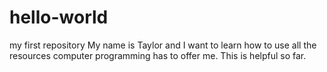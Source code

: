 # hello-world
my first repository
My name is Taylor and I want to learn how to use all the resources computer programming has to offer me. This is helpful so far.
